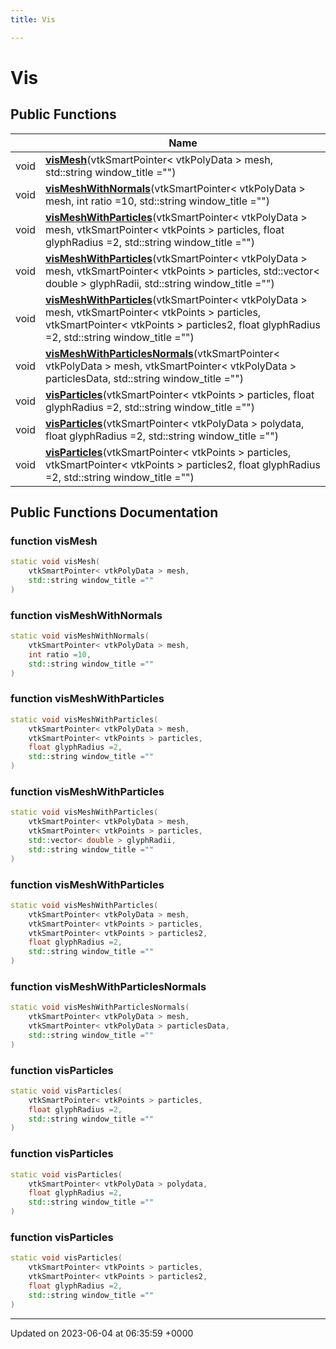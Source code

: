 ```yaml
---
title: Vis

---
```


# Vis





## Public Functions

|                | Name           |
| -------------- | -------------- |
| void | **[visMesh](../Classes/classVis.md#function-vismesh)**(vtkSmartPointer< vtkPolyData > mesh, std::string window_title ="") |
| void | **[visMeshWithNormals](../Classes/classVis.md#function-vismeshwithnormals)**(vtkSmartPointer< vtkPolyData > mesh, int ratio =10, std::string window_title ="") |
| void | **[visMeshWithParticles](../Classes/classVis.md#function-vismeshwithparticles)**(vtkSmartPointer< vtkPolyData > mesh, vtkSmartPointer< vtkPoints > particles, float glyphRadius =2, std::string window_title ="") |
| void | **[visMeshWithParticles](../Classes/classVis.md#function-vismeshwithparticles)**(vtkSmartPointer< vtkPolyData > mesh, vtkSmartPointer< vtkPoints > particles, std::vector< double > glyphRadii, std::string window_title ="") |
| void | **[visMeshWithParticles](../Classes/classVis.md#function-vismeshwithparticles)**(vtkSmartPointer< vtkPolyData > mesh, vtkSmartPointer< vtkPoints > particles, vtkSmartPointer< vtkPoints > particles2, float glyphRadius =2, std::string window_title ="") |
| void | **[visMeshWithParticlesNormals](../Classes/classVis.md#function-vismeshwithparticlesnormals)**(vtkSmartPointer< vtkPolyData > mesh, vtkSmartPointer< vtkPolyData > particlesData, std::string window_title ="") |
| void | **[visParticles](../Classes/classVis.md#function-visparticles)**(vtkSmartPointer< vtkPoints > particles, float glyphRadius =2, std::string window_title ="") |
| void | **[visParticles](../Classes/classVis.md#function-visparticles)**(vtkSmartPointer< vtkPolyData > polydata, float glyphRadius =2, std::string window_title ="") |
| void | **[visParticles](../Classes/classVis.md#function-visparticles)**(vtkSmartPointer< vtkPoints > particles, vtkSmartPointer< vtkPoints > particles2, float glyphRadius =2, std::string window_title ="") |

## Public Functions Documentation

### function visMesh

```cpp
static void visMesh(
    vtkSmartPointer< vtkPolyData > mesh,
    std::string window_title =""
)
```


### function visMeshWithNormals

```cpp
static void visMeshWithNormals(
    vtkSmartPointer< vtkPolyData > mesh,
    int ratio =10,
    std::string window_title =""
)
```


### function visMeshWithParticles

```cpp
static void visMeshWithParticles(
    vtkSmartPointer< vtkPolyData > mesh,
    vtkSmartPointer< vtkPoints > particles,
    float glyphRadius =2,
    std::string window_title =""
)
```


### function visMeshWithParticles

```cpp
static void visMeshWithParticles(
    vtkSmartPointer< vtkPolyData > mesh,
    vtkSmartPointer< vtkPoints > particles,
    std::vector< double > glyphRadii,
    std::string window_title =""
)
```


### function visMeshWithParticles

```cpp
static void visMeshWithParticles(
    vtkSmartPointer< vtkPolyData > mesh,
    vtkSmartPointer< vtkPoints > particles,
    vtkSmartPointer< vtkPoints > particles2,
    float glyphRadius =2,
    std::string window_title =""
)
```


### function visMeshWithParticlesNormals

```cpp
static void visMeshWithParticlesNormals(
    vtkSmartPointer< vtkPolyData > mesh,
    vtkSmartPointer< vtkPolyData > particlesData,
    std::string window_title =""
)
```


### function visParticles

```cpp
static void visParticles(
    vtkSmartPointer< vtkPoints > particles,
    float glyphRadius =2,
    std::string window_title =""
)
```


### function visParticles

```cpp
static void visParticles(
    vtkSmartPointer< vtkPolyData > polydata,
    float glyphRadius =2,
    std::string window_title =""
)
```


### function visParticles

```cpp
static void visParticles(
    vtkSmartPointer< vtkPoints > particles,
    vtkSmartPointer< vtkPoints > particles2,
    float glyphRadius =2,
    std::string window_title =""
)
```


-------------------------------

Updated on 2023-06-04 at 06:35:59 +0000